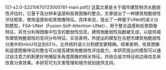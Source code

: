 ![[1-s2.0-S2210670723000781-main.pdf]]
这篇文章是关于城市建筑物洪水脆弱性评估的，它基于高分辨率遥感和街景图像的整合。文章提出了一种建筑物脆弱性评估框架，使用遥感和街景图像特征。具体来说，提出了一种基于UNet的语义分割模型，FSA-UNet（Fusion-Self-Attention-UNet），用于整合遥感和街景图像特征，并充分利用图像中包含的脆弱性信息。建筑物脆弱性指数被生成，以提供城市建筑物脆弱性的空间分布特征。实验表明，所提出的模型在合肥市建筑物脆弱性分类中的mIoU可达到82％，比传统的语义分割模型更精确。结果表明，街景图像和遥感图像特征的整合可以提高建筑物脆弱性评估能力，本研究提出的模型可以通过自注意力机制更好地捕捉多角度图像的相关特征，并结合层次特征和边缘信息来改善分类效果。本研究可为灾害管理和城市规划提供支持。